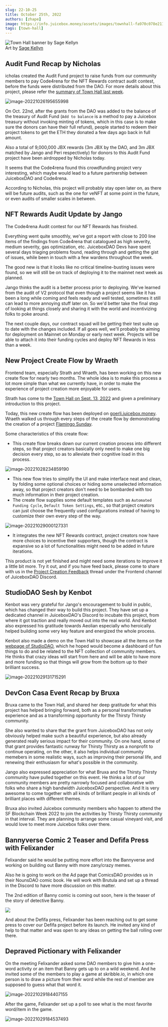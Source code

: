 ```yaml
---
slug: 22-10-25
title: October 25th, 2022
authors: [zhape]
image: https://info.juicebox.money/assets/images/townhall-fa970c078e21123c4e80993400e638db.webp
tags: [town-hall]
---
```


![Town Hall banner by Sage Kellyn](/img/townhall.webp)  
Art by [Sage Kellyn](https://twitter.com/SageKellyn)

## Audit Fund Recap by Nicholas

icholas created the Audit Fund project to raise funds from our community members to pay Code4rena for the NFT Rewards contract audit contest, before the funds were distributed from the DAO. For more details about this project, please refer the [summary of Town Hall last week](https://info.juicebox.money/blog/2022-10-18-town-hall).

![image-20221026195655998](image-20221026195655998.webp)

On Oct. 22nd, after the grants from the DAO was added to the balance of the treasury of Audit Fund (`Add to balance` is a method to pay a Juicebox treasury without invoking minting of tokens, which in this case is to make sure the donors can have their full refund), people started to redeem their project tokens to get the ETH they donated a few days ago back in full amount.

Also a total of 9,000,000 JBX rewards (3m JBX by the DAO, and 3m JBX matched by Jango and Peri respectively) for donors to this Audit Fund project have been airdropped by Nicholas today. 

It seems that the Code4rena found this crowdfunding project  very interesting, which maybe would lead to a future partnership between JuiceboxDAO and Code4rena.

According to Nicholas, this project will probably stay open later on, as there will be future audits, such as  the one for veNFT at some point in the future, or even audits of smaller scales in between. 

## NFT Rewards Audit Update by Jango

The Code4rena Audit contest for our NFT Rewards has finished.  

Everything went quite smoothly, we've got a report with close to 200 line items of the findings from Code4rena that catalogued as high severity, medium severity, gas optimization, etc. JuiceboxDAO Devs have spent several days triaging problems found, reading through and getting the gist of issues, while been in touch with a few wardens throughout the week.

The good new is that it looks like no critical timeline-busting issues were found, so we will still be on track of deploying it to the mainnet next week as planned. 

Jango thinks the audit is a better process prior to deploying. We've learned from the audit of V2 protocol that even though a project seems like it has been a long while coming and feels ready and well tested, sometimes it still can lead to more annoying stuff later on. So we'd better take the final step of looking at things closely and sharing it with the world and incentivizing folks to poke around. 

The next couple days, our contract squad will be getting their test suite up to date with the changes included. If all goes well, we'll probably be aiming for deployment on Mainnet on Monday or early next week. Projects will be able to attach it into their funding cycles and deploy NFT Rewards in less than a week. 

## New Project Create Flow by Wraeth

Frontend team, especially Strath and Wraeth, has been working on this new create flow for nearly two months. The whole idea is to make this process a lot more simple than what we currently have, in order to make the experience of project creation more enjoyable for users. 

Strath has come to the [Town Hall on  Sept. 13, 2022](https://info.juicebox.money/blog/2022-09-13-town-hall) and given a preliminary introduction to this project.  

Today, this new create flow has been deployed on [goerli.juicebox.money](https://goerli.juicebox.money/create). Wraeth walked us through every steps of the create flow by demonstrating the creation of a project [Flamingo Sunday](https://goerli.juicebox.money/v2/p/72).

Some characteristics of this create flow:

- This create flow breaks down our current creation process into different steps, so that project creators basically only need to make one big decision every step, so as to alleviate their cognitive load in this process.

![image-20221028234859190](image-20221028234859190.webp)

- This new flow tries to simplify the UI and make interface neat and clean, by folding some optional choices or hiding some unselected information away, so that project creators don't need to be bombarded with too much information in their project creation.
- The create flow supplies some default templates such as `Automated Funding Cycle`, `Default Token Settings`, etc., so that project creators can just choose the frequently used configurations instead of having to customize their own every step of the way. 

![image-20221029000127331](image-20221029000127331.webp)

-  It integrates the new NFT Rewards contract, project creators now have more choices to incentive their supporters, though the contract is expansive so a lot of functionalities might need to be added in future iterations.

This product is not yet finished and might need some iterations to improve it a little bit more. Try it out, and if you have feed back, please come to share with us in the [Project Creation Feedback](https://discord.com/channels/775859454780244028/1034595089374257192) thread under the Frontend channel of JuiceboxDAO Discord. 

## StudioDAO Sesh by Kenbot

Kenbot was very grateful for Jango's encouragement to build in public, which has changed their way to build this project. They have set up a dedicated channel in JuiceboxDAO's Discord to incubate this project, from where it got traction and really moved out into the real world. And Kenbot also expressed his gratitude towards Aeolian especially who heroically helped building some very key feature and energized the whole process.

Kenbot also made a demo on the Town Hall to showcase all the items on the [webpage of StudioDAO](https://www.studiodao.xyz/), which he hoped would become a dashboard of fun things to do and be related to the NFT collection of community members. He thinks that crazy ideas will start from here and will be able to have more and more funding so that things will grow from the bottom up to their brilliant success.

![image-20221029131715291](image-20221029131715291.webp)

## DevCon Casa Event Recap by Bruxa

Bruxa came to the Town Hall, and shared her deep gratitude for what this project has helped bringing forward, both as a personal transformative experience and as a transforming opportunity for the Thirsty Thirsty community.

She also wanted to share that the grant from JuiceboxDAO has not only obviously helped make such a beautiful experience, but also already generated really serious impact for their community. On one hand, some of that grant provides fantastic runway for Thirsty Thirsty as a nonprofit to continue operating, on the other, it also helps individual community memebers in some realistic ways, such as improving their personal life, and renewing their enthusiasm for what's possible in the community.

Jango also expressed appreciation for what Bruxa and the Thirsty Thirsty community have pulled together on this event. He thinks a lot of our community members are pretty narrowly focused and collaborative with folks who share a high bandwidth JuiceboxDAO perspective. And It is very awesome to come together with all kinds of brilliant people in all kinds of brilliant places with different themes.  

Bruxa also invited Juicebox community members who happen to attend the SF Blockchain Week 2022 to join the activities by Thirsty Thirsty community in that interval. They are planning to arrange some casual vineyard visit, and would love to meet more Juicebox folks over there.

## Bannyverse Comic 2 Teaser and Defifa Press with Felixander

Felixander said he would be putting more effort into the Bannyverse and working on building out Banny with more zany/crazy memes.

Also he is going to work on the Ad page that ComicsDAO provides us in their NounsDAO comic book. He will work with Brutula and set up a thread in the Discord to have more discussion on this matter.

The 2nd edition of Banny comic is coming out soon, here is the teaser of the story of detective Banny.

![](YPMykE9.webp)

And about the Defifa press, Felixander has been reaching out to get some press to cover our Defifa project before its launch. He invited any kind of help to that matter and was open to any ideas on getting the ball rolling over there.

## Depraved Pictionary with Felixander

On the meeting Felixander asked some DAO members to give him a one-word activity or an item that Banny gets up to on a wild weekend. And he invited some of the members to play a game at skribble.io, in which one person is to draw a picture from their word while the rest of member are supposed to guess what that word it. 

![image-20221029184407155](image-20221029184407155.webp)

After the game, Felixander set up a poll to see what is the most favorite word/item in the game.

![image-20221029184537493](image-20221029184537493.webp)

